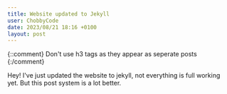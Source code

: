 ```yaml
---
title: Website updated to Jekyll
user: ChobbyCode
date: 2023/08/21 18:16 +0100
layout: post
---
```


{::comment} 
    Don't use h3 tags as they appear as seperate posts
{:/comment}

Hey! I've just updated the website to jekyll, not everything is full working yet. But this post system is a lot better.

